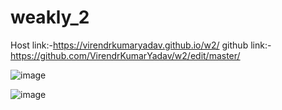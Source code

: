 # weakly_2
Host link:-https://virendrkumaryadav.github.io/w2/
github link:-https://github.com/VirendrKumarYadav/w2/edit/master/


![image](https://github.com/VirendrKumarYadav/w2/assets/87600216/7d9ec51b-f5bf-4b78-aade-3252303e6574)


![image](https://github.com/VirendrKumarYadav/w2/assets/87600216/3f3bcbd0-1507-45f7-a513-554ea8d2c3e5)



